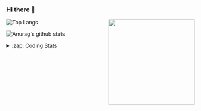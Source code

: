 ### Hi there 👋

<!--
**tao8687/tao8687** is a ✨ _special_ ✨ repository because its `README.md` (this file) appears on your GitHub profile.

Here are some ideas to get you started:

- 🔭 I’m currently working on ...
- 🌱 I’m currently learning ...
- 👯 I’m looking to collaborate on ...
- 🤔 I’m looking for help with ...
- 💬 Ask me about ...
- 📫 How to reach me: ...
- 😄 Pronouns: ...
- ⚡ Fun fact: ...
-->

<img align='right' src="https://media.giphy.com/media/M9gbBd9nbDrOTu1Mqx/giphy.gif" width="230">

![Top Langs](https://github-readme-stats.vercel.app/api/top-langs/?username=tao8687&layout=compact&title_color=23238E&text_color=A67D3D)

![Anurag's github stats](https://github-readme-stats.vercel.app/api?username=tao8687&show_icons=true&&text_color=A67D3D&title_color=23238E&show_icons=false&count_private=true&hide=stars)

<details>
  <summary>:zap: Coding Stats</summary>
  <b>
<!--START_SECTION:waka-->
```text
From: 17 February, 2022 - To: 24 February, 2022

CMake   4 hrs 31 mins   ██████████████████████░░░   87.96 % 
C++     17 mins         █▒░░░░░░░░░░░░░░░░░░░░░░░   05.61 % 
Text    10 mins         █░░░░░░░░░░░░░░░░░░░░░░░░   03.37 % 
YAML    7 mins          ▓░░░░░░░░░░░░░░░░░░░░░░░░   02.56 % 
C       1 min           ░░░░░░░░░░░░░░░░░░░░░░░░░   00.43 % 
```
<!--END_SECTION:waka-->
</details>
